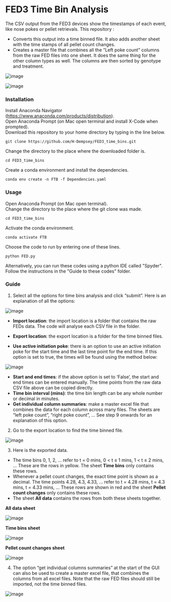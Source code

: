 # FED3 Time Bin Analysis

The CSV output from the FED3 devices show the timestamps of each event, like nose pokes or pellet retrievals. This repository :
* Converts this output into a time binned file. It also adds another sheet with the time stamps of all pellet count changes.
* Creates a master file that combines all the “Left poke count” columns from the raw FED files into one sheet. It does the same thing for the other column types as well. The columns are then sorted by genotype and treatment. <br>

![image](https://user-images.githubusercontent.com/101311642/194792955-85f67a03-a02d-47e2-9e02-c9aa5242e874.png)

![image](https://user-images.githubusercontent.com/101311642/194794376-e8ae77ac-dbc8-41dc-a1c8-bf0b7ace3f52.png)

### Installation

Install Anaconda Navigator (https://www.anaconda.com/products/distribution). <br>
Open Anaconda Prompt (on Mac open terminal and install X-Code when prompted). <br>
Download this repository to your home directory by typing in the line below.
```
git clone https://github.com/H-Dempsey/FED3_time_bins.git
```
Change the directory to the place where the downloaded folder is. <br>
```
cd FED3_time_bins
```

Create a conda environment and install the dependencies.
```
conda env create -n FTB -f Dependencies.yaml
```

### Usage
Open Anaconda Prompt (on Mac open terminal). <br>
Change the directory to the place where the git clone was made.
```
cd FED3_time_bins
```

Activate the conda environment.
```
conda activate FTB
```

Choose the code to run by entering one of these lines.
```
python FED.py
```

Alternatively, you can run these codes using a python IDE called "Spyder".
Follow the instructions in the "Guide to these codes" folder.

### Guide

1.	Select all the options for time bins analysis and click “submit”. Here is an explanation of all the options:

![image](https://user-images.githubusercontent.com/101311642/194795486-d17b9044-1810-40e2-996f-ded874208182.png)

* __Import location__: the import location is a folder that contains the raw FEDs data. The code will analyse each CSV file in the folder.
* __Export location__: the export location is a folder for the time binned files.

* __Use active initiation poke__: there is an option to use an active initiation poke for the start time and the last time point for the end time. If this option is set to true, the times will be found using the method below:

![image](https://user-images.githubusercontent.com/101311642/194795613-005ecf9a-4f8e-4ba7-a407-53762669f6cd.png)

* __Start and end times__: if the above option is set to ‘False’, the start and end times can be entered manually. The time points from the raw data CSV file above can be copied directly.
* __Time bin interval (mins)__: the time bin length can be any whole number or decimal in minutes.
* __Get individual column summaries__: make a master excel file that combines the data for each column across many files. The sheets are “left poke count”, “right poke count”, … See step 9 onwards for an explanation of this option.

2.	Go to the export location to find the time binned file.

![image](https://user-images.githubusercontent.com/101311642/194795699-cb983216-67f7-43d7-932c-d549663d3555.png)

3.	Here is the exported data.
* The time bins 0, 1, 2, … refer to t = 0 mins, 0 < t ≤ 1 mins, 1 < t ≤ 2 mins, … These are the rows in yellow. The sheet __Time bins__ only contains these rows.
* Whenever a pellet count changes, the exact time point is shown as a decimal. The time points 4.28, 4.3, 4.33, … refer to t = 4.28 mins, t = 4.3 mins, t = 4.33 mins, … These rows are shown in red and the sheet __Pellet count changes__ only contains these rows.
* The sheet __All data__ contains the rows from both these sheets together.

__All data sheet__

![image](https://user-images.githubusercontent.com/101311642/194795971-fe919b66-9b58-4fbb-ab91-815a45ae8c12.png)

__Time bins sheet__

![image](https://user-images.githubusercontent.com/101311642/194795998-f98295eb-4bad-430c-80cf-5870b52dd613.png)

__Pellet count changes sheet__

![image](https://user-images.githubusercontent.com/101311642/194796013-dce0ef1d-0952-43f3-ba82-4202388931ea.png)

4. The option “get individual columns summaries” at the start of the GUI can also be used to create a master excel file, that combines the columns from all excel files. Note that the raw FED files should still be imported, not the time binned files.

![image](https://user-images.githubusercontent.com/101311642/194796276-162dd303-556c-4e43-bef8-c42922bc4e45.png)

